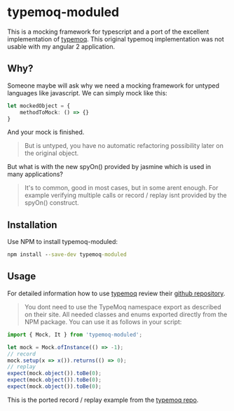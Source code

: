 # typemoq-moduled

This is a mocking framework for typescript and a port of the excellent implementation of [typemoq](https://github.com/florinn/typemoq). This original typemoq implementation was not usable with my angular 2 application.

## Why?

Someone maybe will ask why we need a mocking framework for untyped languages like javascript. We can simply mock like this:

```typescript
let mockedObject = {
    methodToMock: () => {}
}

```
And your mock is finished.

> But is untyped, you have no automatic refactoring possibility later on the original object.

But what is with the new spyOn() provided by jasmine which is used in many applications?

> It's to common, good in most cases, but in some arent enough. For example verifying multiple calls or record / replay isnt provided by the spyOn() construct.

## Installation

Use NPM to install typemoq-moduled:

```cmd
npm install --save-dev typemoq-moduled 
```

## Usage

For detailed information how to use [typemoq](https://github.com/florinn/typemoq) review their [github repository](https://github.com/florinn/typemoq).

> You dont need to use the TypeMoq namespace export as described on their site. All needed classes and enums exported directly from the NPM package. You can use it as follows in your script:

```typescript
import { Mock, It } from 'typemoq-moduled';

let mock = Mock.ofInstance(() => -1);
// record
mock.setup(x => x()).returns(() => 0);
// replay
expect(mock.object()).toBe(0);
expect(mock.object()).toBe(0);
expect(mock.object()).toBe(0);

```

This is the ported record / replay example from the [typemoq repo](https://github.com/florinn/typemoq).
